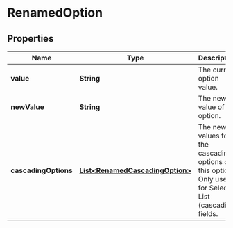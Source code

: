 # RenamedOption

## Properties
Name | Type | Description | Notes
------------ | ------------- | ------------- | -------------
**value** | **String** | The current option value. | 
**newValue** | **String** | The new value of the option. | 
**cascadingOptions** | [**List&lt;RenamedCascadingOption&gt;**](RenamedCascadingOption.md) | The new values for the cascading options of this option. Only used for Select List (cascading) fields. |  [optional]
